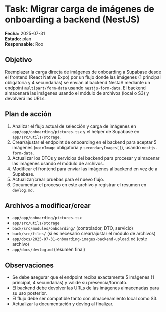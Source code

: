 # Task: Migrar carga de imágenes de onboarding a backend (NestJS)

**Fecha:** 2025-07-31  
**Estado:** plan  
**Responsable:** Roo

## Objetivo

Reemplazar la carga directa de imágenes de onboarding a Supabase desde el frontend (React Native Expo) por un flujo donde las imágenes (1 principal obligatoria y 4 secundarias) se envían al backend NestJS mediante un endpoint `multipart/form-data` usando `nestjs-form-data`. El backend almacenará las imágenes usando el módulo de archivos (local o S3) y devolverá las URLs.

## Plan de acción

1. Analizar el flujo actual de selección y carga de imágenes en `app/app/onboarding/pictures.tsx` y el helper de Supabase en `app/src/utils/storage`.
2. Crear/ajustar el endpoint de onboarding en el backend para aceptar 5 imágenes (`mainImage` obligatoria y `secondaryImages[]`), usando `nestjs-form-data`.
3. Actualizar los DTOs y servicios del backend para procesar y almacenar las imágenes usando el módulo de archivos.
4. Modificar el frontend para enviar las imágenes al backend en vez de a Supabase.
5. Actualizar/crear pruebas para el nuevo flujo.
6. Documentar el proceso en este archivo y registrar el resumen en `devlog.md`.

## Archivos a modificar/crear

- `app/app/onboarding/pictures.tsx`
- `app/src/utils/storage`
- `back/src/modules/onboarding/` (controlador, DTO, servicio)
- `back/src/files/` (si es necesario crear/ajustar el módulo de archivos)
- `app/docs/2025-07-31-onboarding-images-backend-upload.md` (este archivo)
- `app/docs/devlog.md` (resumen final)

## Observaciones

- Se debe asegurar que el endpoint reciba exactamente 5 imágenes (1 principal, 4 secundarias) y valide su presencia/formato.
- El backend debe devolver las URLs de las imágenes almacenadas para su uso posterior.
- El flujo debe ser compatible tanto con almacenamiento local como S3.
- Actualizar la documentación y devlog al finalizar.
